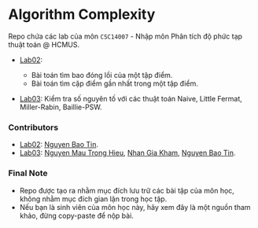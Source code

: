 # Algorithm Complexity

Repo chứa các lab của môn `CSC14007` - Nhập môn Phân tích độ phức tạp thuật toán @ HCMUS.

- [Lab02](Lab02/20120596.ipynb): 
    - Bài toán tìm bao đóng lồi của một tập điểm.
    - Bài toán tìm cặp điểm gần nhất trong một tập điểm.

- [Lab03](Lab03/20120081_20120504_20120596.ipynb): Kiểm tra số nguyên tố với các thuật toán Naive, Little Fermat, Miller-Rabin, Baillie-PSW.

### Contributors
- [Lab02](Lab02/20120596.ipynb): [Nguyen Bao Tin](https://github.com/nbtin).
- [Lab03](Lab03/20120081_20120504_20120596.ipynb): [Nguyen Mau Trong Hieu](https://github.com/hieuhthh), [Nhan Gia Kham](https://github.com/Newplayers12), [Nguyen Bao Tin](https://github.com/nbtin).

### Final Note
- Repo được tạo ra nhằm mục đích lưu trữ các bài tập của môn học, không nhằm mục đích gian lận trong học tập.
- Nếu bạn là sinh viên của môn học này, hãy xem đây là một nguồn tham khảo, đừng copy-paste để nộp bài.